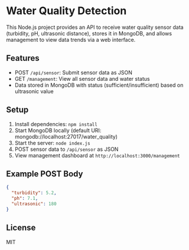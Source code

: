 # Water Quality Detection

This Node.js project provides an API to receive water quality sensor data (turbidity, pH, ultrasonic distance), stores it in MongoDB, and allows management to view data trends via a web interface.

## Features
- POST `/api/sensor`: Submit sensor data as JSON
- GET `/management`: View all sensor data and water status
- Data stored in MongoDB with status (sufficient/insufficient) based on ultrasonic value

## Setup
1. Install dependencies: `npm install`
2. Start MongoDB locally (default URI: mongodb://localhost:27017/water_quality)
3. Start the server: `node index.js`
4. POST sensor data to `/api/sensor` as JSON
5. View management dashboard at `http://localhost:3000/management`

## Example POST Body
```json
{
  "turbidity": 5.2,
  "ph": 7.1,
  "ultrasonic": 180
}
```

## License
MIT
